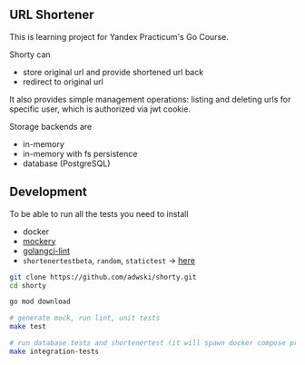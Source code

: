 ## URL Shortener

This is learning project for Yandex Practicum's Go Course.

Shorty can 
 - store original url and provide shortened url back
 - redirect to original url

It also provides simple management operations: listing and deleting urls for specific user, which is authorized via jwt cookie.

Storage backends are
 - in-memory
 - in-memory with fs persistence
 - database (PostgreSQL)

## Development

To be able to run all the tests you need to install
 - docker
 - [mockery](https://vektra.github.io/mockery/latest/installation/#installation)
 - [golangci-lint](https://golangci-lint.run/usage/install/)
 - `shortenertestbeta`, `random`, `statictest` -> [here](https://github.com/Yandex-Practicum/go-autotests/releases)

```bash
git clone https://github.com/adwski/shorty.git
cd shorty

go mod download

# generate mock, run lint, unit tests
make test

# run database tests and shortenertest (it will spawn docker compose project)
make integration-tests
```
